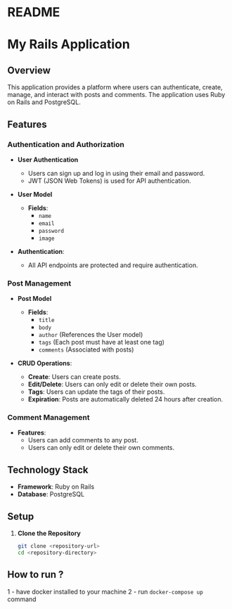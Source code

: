 # README

# My Rails Application

## Overview

This application provides a platform where users can authenticate, create, manage, and interact with posts and comments. The application uses Ruby on Rails and PostgreSQL.

## Features

### Authentication and Authorization

- **User Authentication**
  - Users can sign up and log in using their email and password.
  - JWT (JSON Web Tokens) is used for API authentication.
  
- **User Model**
  - **Fields**:
    - `name`
    - `email`
    - `password`
    - `image`

- **Authentication**:
  - All API endpoints are protected and require authentication. 

### Post Management

- **Post Model**
  - **Fields**:
    - `title`
    - `body`
    - `author` (References the User model)
    - `tags` (Each post must have at least one tag)
    - `comments` (Associated with posts)
  
- **CRUD Operations**:
  - **Create**: Users can create posts.
  - **Edit/Delete**: Users can only edit or delete their own posts.
  - **Tags**: Users can update the tags of their posts.
  - **Expiration**: Posts are automatically deleted 24 hours after creation.

### Comment Management

- **Features**:
  - Users can add comments to any post.
  - Users can only edit or delete their own comments.

## Technology Stack

- **Framework**: Ruby on Rails
- **Database**: PostgreSQL

## Setup

1. **Clone the Repository**
   ```bash
   git clone <repository-url>
   cd <repository-directory>


## How to run ?
1 - have docker installed to your machine
2 - run `docker-compose up` command

